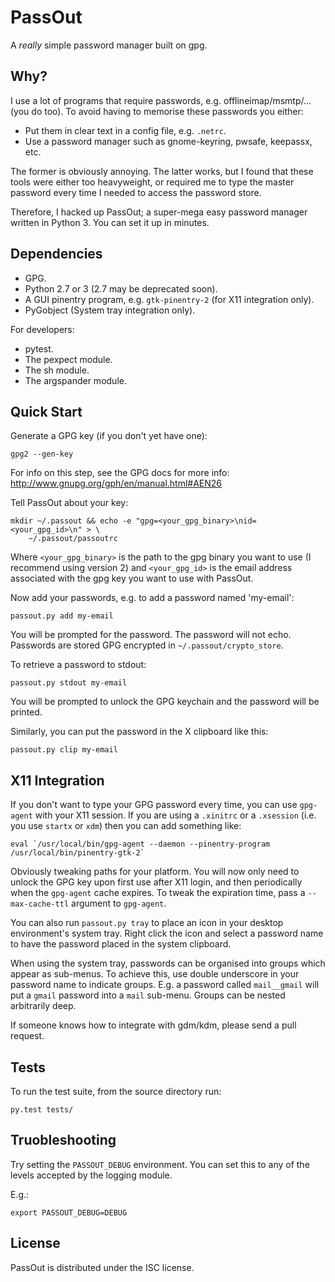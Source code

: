 # PassOut

A *really* simple password manager built on gpg.

## Why?

I use a lot of programs that require passwords, e.g. offlineimap/msmtp/...
(you do too). To avoid having to memorise these passwords you either:

 * Put them in clear text in a config file, e.g. `.netrc`.
 * Use a password manager such as gnome-keyring, pwsafe, keepassx, etc.

The former is obviously annoying. The latter works, but I found that these
tools were either too heavyweight, or required me to type the master
password every time I needed to access the password store.

Therefore, I hacked up PassOut; a super-mega easy password manager written
in Python 3. You can set it up in minutes.

## Dependencies

  * GPG.
  * Python 2.7 or 3 (2.7 may be deprecated soon).
  * A GUI pinentry program, e.g. `gtk-pinentry-2` (for X11 integration only).
  * PyGobject (System tray integration only).

For developers:

  * pytest.
  * The pexpect module.
  * The sh module.
  * The argspander module.

## Quick Start

Generate a GPG key (if you don't yet have one):

```
gpg2 --gen-key
```

For info on this step, see the GPG docs for more info:
http://www.gnupg.org/gph/en/manual.html#AEN26

Tell PassOut about your key:

```
mkdir ~/.passout && echo -e "gpg=<your_gpg_binary>\nid=<your_gpg_id>\n" > \
	~/.passout/passoutrc
```

Where `<your_gpg_binary>` is the path to the gpg binary you want to use (I
recommend using version 2) and `<your_gpg_id>` is the email address
associated with the gpg key you want to use with PassOut.

Now add your passwords, e.g. to add a password named 'my-email':

```
passout.py add my-email
```

You will be prompted for the password. The password will not echo. Passwords
are stored GPG encrypted in `~/.passout/crypto_store`.

To retrieve a password to stdout:

```
passout.py stdout my-email
```

You will be prompted to unlock the GPG keychain and the password will be
printed.

Similarly, you can put the password in the X clipboard like this:

```
passout.py clip my-email
```

## X11 Integration

If you don't want to type your GPG password every time, you can use `gpg-agent`
with your X11 session. If you are using a `.xinitrc` or a `.xsession` (i.e.
you use `startx` or `xdm`) then you can add something like:

```
eval `/usr/local/bin/gpg-agent --daemon --pinentry-program /usr/local/bin/pinentry-gtk-2`
```

Obviously tweaking paths for your platform. You will now only need to unlock
the GPG key upon first use after X11 login, and then periodically when the
`gpg-agent` cache expires. To tweak the expiration time, pass a
`--max-cache-ttl` argument to `gpg-agent`.

You can also run `passout.py tray` to place an icon in your desktop
environment's system tray. Right click the icon and select a password name
to have the password placed in the system clipboard.

When using the system tray, passwords can be organised into groups which
appear as sub-menus. To achieve this, use double underscore in your password
name to indicate groups. E.g. a password called `mail__gmail` will put a
`gmail` password into a `mail` sub-menu. Groups can be nested arbitrarily
deep.

If someone knows how to integrate with gdm/kdm, please send a pull request.

## Tests

To run the test suite, from the source directory run:

```
py.test tests/
```

## Truobleshooting

Try setting the `PASSOUT_DEBUG` environment. You can set this to any of
the levels accepted by the logging module.

E.g.:

```
export PASSOUT_DEBUG=DEBUG
```

## License

PassOut is distributed under the ISC license.
